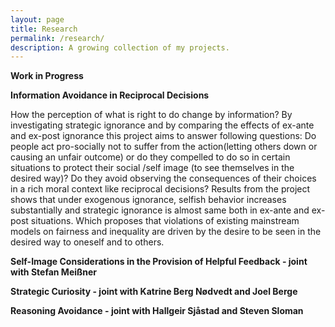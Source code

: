 ```yaml
---
layout: page
title: Research
permalink: /research/
description: A growing collection of my projects.
---
```

<strong>Work in Progress</strong>

**Information Avoidance in Reciprocal Decisions**

How the perception of what is right to do change by information? By investigating strategic ignorance and by comparing the effects of ex-ante and ex-post ignorance this project aims to answer following questions: Do people act pro-socially not to suffer from the action(letting others down or causing an unfair outcome) or do they compelled to do so in certain situations to protect their social /self image (to see themselves in the desired way)? Do they avoid observing the consequences of their choices in a rich moral context like reciprocal decisions? Results from the project shows that under exogenous ignorance, selfish behavior increases substantially and strategic ignorance is almost same both in ex-ante and ex-post situations. Which proposes that violations of existing mainstream models on fairness and inequality are driven by the desire to be seen in the desired way to oneself and to others.

**Self-Image Considerations in the Provision of Helpful Feedback - joint with Stefan Meißner**


**Strategic Curiosity - joint with Katrine Berg Nødvedt and Joel Berge**


**Reasoning Avoidance - joint with Hallgeir Sjåstad and Steven Sloman**
